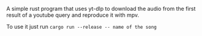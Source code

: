 A simple rust program that uses yt-dlp to download the audio from the first result of a youtube query and reproduce it with mpv.

To use it just run ```cargo run --release -- name of the song```

